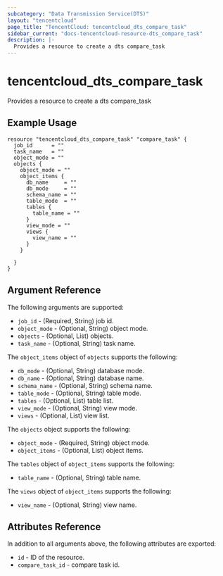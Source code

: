 ```yaml
---
subcategory: "Data Transmission Service(DTS)"
layout: "tencentcloud"
page_title: "TencentCloud: tencentcloud_dts_compare_task"
sidebar_current: "docs-tencentcloud-resource-dts_compare_task"
description: |-
  Provides a resource to create a dts compare_task
---
```


# tencentcloud_dts_compare_task

Provides a resource to create a dts compare_task

## Example Usage

```hcl
resource "tencentcloud_dts_compare_task" "compare_task" {
  job_id      = ""
  task_name   = ""
  object_mode = ""
  objects {
    object_mode = ""
    object_items {
      db_name     = ""
      db_mode     = ""
      schema_name = ""
      table_mode  = ""
      tables {
        table_name = ""
      }
      view_mode = ""
      views {
        view_name = ""
      }
    }

  }
}
```

## Argument Reference

The following arguments are supported:

* `job_id` - (Required, String) job id.
* `object_mode` - (Optional, String) object mode.
* `objects` - (Optional, List) objects.
* `task_name` - (Optional, String) task name.

The `object_items` object of `objects` supports the following:

* `db_mode` - (Optional, String) database mode.
* `db_name` - (Optional, String) database name.
* `schema_name` - (Optional, String) schema name.
* `table_mode` - (Optional, String) table mode.
* `tables` - (Optional, List) table list.
* `view_mode` - (Optional, String) view mode.
* `views` - (Optional, List) view list.

The `objects` object supports the following:

* `object_mode` - (Required, String) object mode.
* `object_items` - (Optional, List) object items.

The `tables` object of `object_items` supports the following:

* `table_name` - (Optional, String) table name.

The `views` object of `object_items` supports the following:

* `view_name` - (Optional, String) view name.

## Attributes Reference

In addition to all arguments above, the following attributes are exported:

* `id` - ID of the resource.
* `compare_task_id` - compare task id.



